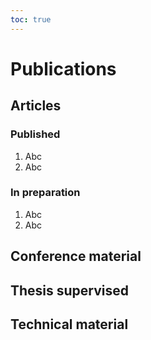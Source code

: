 ```yaml
---
toc: true
---
```


# Publications

## Articles
### Published
1. Abc
2. Abc

### In preparation
1. Abc
2. Abc

## Conference material

## Thesis supervised

## Technical material
